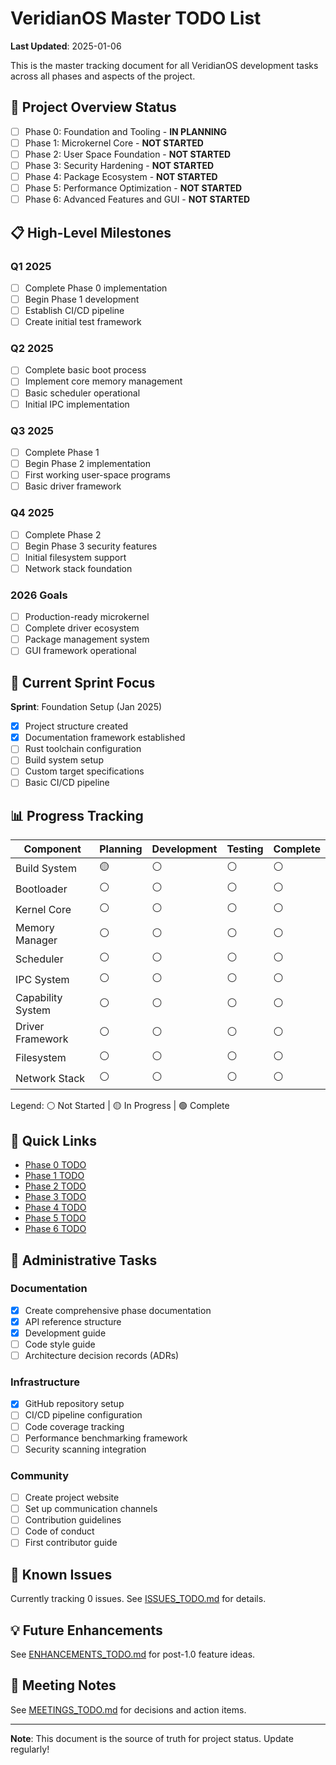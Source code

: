 # VeridianOS Master TODO List

**Last Updated**: 2025-01-06

This is the master tracking document for all VeridianOS development tasks across all phases and aspects of the project.

## 🎯 Project Overview Status

- [ ] Phase 0: Foundation and Tooling - **IN PLANNING**
- [ ] Phase 1: Microkernel Core - **NOT STARTED**
- [ ] Phase 2: User Space Foundation - **NOT STARTED**
- [ ] Phase 3: Security Hardening - **NOT STARTED**
- [ ] Phase 4: Package Ecosystem - **NOT STARTED**
- [ ] Phase 5: Performance Optimization - **NOT STARTED**
- [ ] Phase 6: Advanced Features and GUI - **NOT STARTED**

## 📋 High-Level Milestones

### Q1 2025
- [ ] Complete Phase 0 implementation
- [ ] Begin Phase 1 development
- [ ] Establish CI/CD pipeline
- [ ] Create initial test framework

### Q2 2025
- [ ] Complete basic boot process
- [ ] Implement core memory management
- [ ] Basic scheduler operational
- [ ] Initial IPC implementation

### Q3 2025
- [ ] Complete Phase 1
- [ ] Begin Phase 2 implementation
- [ ] First working user-space programs
- [ ] Basic driver framework

### Q4 2025
- [ ] Complete Phase 2
- [ ] Begin Phase 3 security features
- [ ] Initial filesystem support
- [ ] Network stack foundation

### 2026 Goals
- [ ] Production-ready microkernel
- [ ] Complete driver ecosystem
- [ ] Package management system
- [ ] GUI framework operational

## 🚀 Current Sprint Focus

**Sprint**: Foundation Setup (Jan 2025)
- [x] Project structure created
- [x] Documentation framework established
- [ ] Rust toolchain configuration
- [ ] Build system setup
- [ ] Custom target specifications
- [ ] Basic CI/CD pipeline

## 📊 Progress Tracking

| Component | Planning | Development | Testing | Complete |
|-----------|----------|-------------|---------|----------|
| Build System | 🟡 | ⚪ | ⚪ | ⚪ |
| Bootloader | ⚪ | ⚪ | ⚪ | ⚪ |
| Kernel Core | ⚪ | ⚪ | ⚪ | ⚪ |
| Memory Manager | ⚪ | ⚪ | ⚪ | ⚪ |
| Scheduler | ⚪ | ⚪ | ⚪ | ⚪ |
| IPC System | ⚪ | ⚪ | ⚪ | ⚪ |
| Capability System | ⚪ | ⚪ | ⚪ | ⚪ |
| Driver Framework | ⚪ | ⚪ | ⚪ | ⚪ |
| Filesystem | ⚪ | ⚪ | ⚪ | ⚪ |
| Network Stack | ⚪ | ⚪ | ⚪ | ⚪ |

Legend: ⚪ Not Started | 🟡 In Progress | 🟢 Complete

## 🔗 Quick Links

- [Phase 0 TODO](PHASE0_TODO.md)
- [Phase 1 TODO](PHASE1_TODO.md)
- [Phase 2 TODO](PHASE2_TODO.md)
- [Phase 3 TODO](PHASE3_TODO.md)
- [Phase 4 TODO](PHASE4_TODO.md)
- [Phase 5 TODO](PHASE5_TODO.md)
- [Phase 6 TODO](PHASE6_TODO.md)

## 📝 Administrative Tasks

### Documentation
- [x] Create comprehensive phase documentation
- [x] API reference structure
- [x] Development guide
- [ ] Code style guide
- [ ] Architecture decision records (ADRs)

### Infrastructure
- [x] GitHub repository setup
- [ ] CI/CD pipeline configuration
- [ ] Code coverage tracking
- [ ] Performance benchmarking framework
- [ ] Security scanning integration

### Community
- [ ] Create project website
- [ ] Set up communication channels
- [ ] Contribution guidelines
- [ ] Code of conduct
- [ ] First contributor guide

## 🐛 Known Issues

Currently tracking 0 issues. See [ISSUES_TODO.md](ISSUES_TODO.md) for details.

## 💡 Future Enhancements

See [ENHANCEMENTS_TODO.md](ENHANCEMENTS_TODO.md) for post-1.0 feature ideas.

## 📅 Meeting Notes

See [MEETINGS_TODO.md](MEETINGS_TODO.md) for decisions and action items.

---

**Note**: This document is the source of truth for project status. Update regularly!